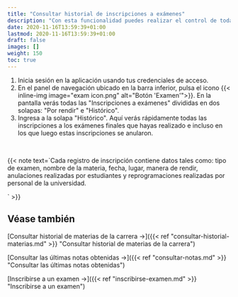 ```yaml
---
title: "Consultar historial de inscripciones a exámenes"
description: "Con esta funcionalidad puedes realizar el control de todas las instancias de evaluación a las que te has inscripto y las que has anulado."
date: 2020-11-16T13:59:39+01:00
lastmod: 2020-11-16T13:59:39+01:00
draft: false
images: []
weight: 150
toc: true
---
```


1. Inicia sesión en la aplicación usando tus credenciales de acceso. 
1. En el panel de navegación ubicado en la barra inferior, pulsa el icono {{< inline-img image="exam icon.png" alt="Botón 'Examen'">}}. En la pantalla verás todas las "Inscripciones a exámenes" divididas en dos solapas: "Por rendir" e "Histórico".
1. Ingresa a la solapa "Histórico". Aquí verás rápidamente todas las inscripciones a los exámenes finales que hayas realizado e incluso en los que luego estas inscripciones se anularon.
<br>

{{< note text=`Cada registro de inscripción contiene datos tales como: tipo de examen, nombre de la materia, fecha, lugar, manera de rendir, anulaciones realizadas por estudiantes y reprogramaciones realizadas por personal de la universidad.
<br>

` >}}
<br>

## Véase también 

[Consultar historial de materias de la carrera →]({{< ref "consultar-historial-materias.md" >}} "Consultar historial de materias de la carrera")
<br>

[Consultar las últimas notas obtenidas →]({{< ref "consultar-notas.md" >}} "Consultar las últimas notas obtenidas")
<br>

[Inscribirse a un examen →]({{< ref "inscribirse-examen.md" >}} "Inscribirse a un examen")
